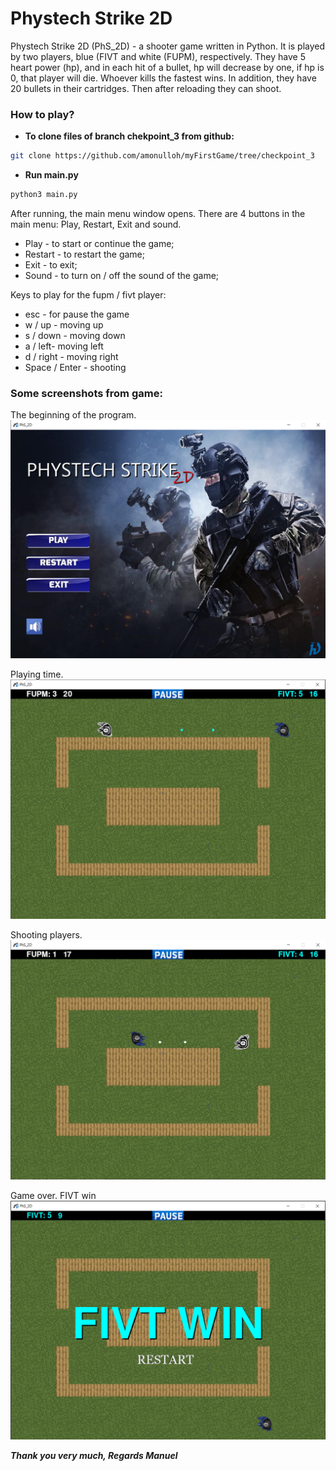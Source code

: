 # Phystech Strike 2D


Phystech Strike 2D (PhS_2D) - a shooter game written in Python.
It is played by two players, blue (FIVT and white (FUPM), respectively.
They have 5 heart power (hp), and in each hit of a bullet,
hp will decrease by one, if hp is 0, that player will die.
Whoever kills the fastest wins. In addition, they have 20 bullets
in their cartridges. Then after reloading they can shoot.

 ### How to play?

+ **To clone files of branch chekpoint_3 from github:**
```bash
git clone https://github.com/amonulloh/myFirstGame/tree/checkpoint_3
```
+ **Run main.py**
 ```bash
 python3 main.py
 ```

After running, the main menu window opens. There are 4 buttons in the main menu:
Play, Restart, Exit and sound.
+ Play - to start or continue the game;
+ Restart - to restart the game;
+ Exit - to exit;
+ Sound - to turn on / off the sound of the game;

Keys to play for the fupm / fivt player:
+ esc - for pause the game
+ w / up - moving up
+ s / down - moving down
+ a / left- moving left
+ d / right - moving right
+ Space / Enter - shooting

### Some screenshots from game:

The beginning of the program.
![image](./screenshots/Screenshot_1.png)

Playing time.
![image](./screenshots/Screenshot_2.png)

Shooting players.
![image](./screenshots/Screenshot_3.png)

Game over. FIVT win
![image](./screenshots/Screenshot_4.png)

***Thank you very much, Regards Manuel***
